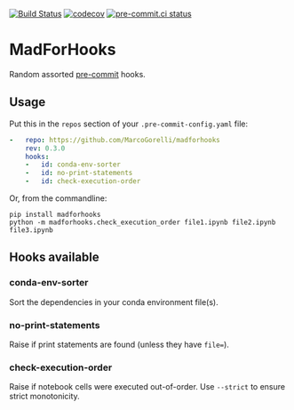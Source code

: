 [![Build Status](https://github.com/MarcoGorelli/madforhooks/workflows/tox/badge.svg)](https://github.com/MarcoGorelli/madforhooks/actions?workflow=tox)
[![codecov](https://codecov.io/gh/MarcoGorelli/madforhooks/branch/main/graph/badge.svg?token=KrZeKo2xwD)](https://codecov.io/gh/MarcoGorelli/madforhooks)
[![pre-commit.ci status](https://results.pre-commit.ci/badge/github/MarcoGorelli/madforhooks/main.svg)](https://results.pre-commit.ci/latest/github/MarcoGorelli/madforhooks/main)

# MadForHooks

Random assorted [pre-commit](https://github.com/pre-commit/pre-commit) hooks.

## Usage

Put this in the `repos` section of your `.pre-commit-config.yaml` file:

```yaml
-   repo: https://github.com/MarcoGorelli/madforhooks
    rev: 0.3.0
    hooks:
    -   id: conda-env-sorter
    -   id: no-print-statements
    -   id: check-execution-order
```

Or, from the commandline:

```console
pip install madforhooks
python -m madforhooks.check_execution_order file1.ipynb file2.ipynb file3.ipynb
```

## Hooks available

### conda-env-sorter

Sort the dependencies in your conda environment file(s).

### no-print-statements

Raise if print statements are found (unless they have `file=`).

### check-execution-order

Raise if notebook cells were executed out-of-order. Use `--strict` to ensure
strict monotonicity.
